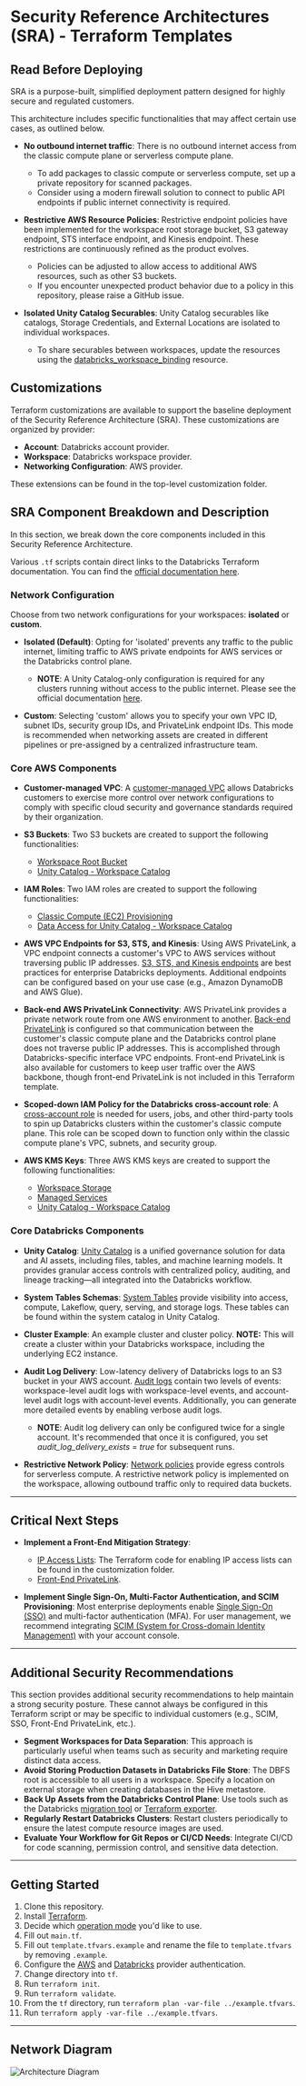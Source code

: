 # Security Reference Architectures (SRA) - Terraform Templates

## Read Before Deploying

SRA is a purpose-built, simplified deployment pattern designed for highly secure and regulated customers.

This architecture includes specific functionalities that may affect certain use cases, as outlined below.

- **No outbound internet traffic**: There is no outbound internet access from the classic compute plane or serverless compute plane.
    - To add packages to classic compute or serverless compute, set up a private repository for scanned packages.
    - Consider using a modern firewall solution to connect to public API endpoints if public internet connectivity is required.

- **Restrictive AWS Resource Policies**: Restrictive endpoint policies have been implemented for the workspace root storage bucket, S3 gateway endpoint, STS interface endpoint, and Kinesis endpoint. These restrictions are continuously refined as the product evolves.
    - Policies can be adjusted to allow access to additional AWS resources, such as other S3 buckets.
    - If you encounter unexpected product behavior due to a policy in this repository, please raise a GitHub issue.

- **Isolated Unity Catalog Securables**: Unity Catalog securables like catalogs, Storage Credentials, and External Locations are isolated to individual workspaces.
    - To share securables between workspaces, update the resources using the [databricks_workspace_binding](https://registry.terraform.io/providers/databricks/databricks/latest/docs/resources/workspace_binding) resource.

## Customizations

Terraform customizations are available to support the baseline deployment of the Security Reference Architecture (SRA). These customizations are organized by provider:

- **Account**: Databricks account provider.
- **Workspace**: Databricks workspace provider.
- **Networking Configuration**: AWS provider.

These extensions can be found in the top-level customization folder.

## SRA Component Breakdown and Description

In this section, we break down the core components included in this Security Reference Architecture.

Various `.tf` scripts contain direct links to the Databricks Terraform documentation. You can find the [official documentation here](https://registry.terraform.io/providers/databricks/databricks/latest/docs).

### Network Configuration

Choose from two network configurations for your workspaces: **isolated** or **custom**.

- **Isolated (Default)**: Opting for 'isolated' prevents any traffic to the public internet, limiting traffic to AWS private endpoints for AWS services or the Databricks control plane.
   - **NOTE**: A Unity Catalog-only configuration is required for any clusters running without access to the public internet. Please see the official documentation [here](https://docs.databricks.com/aws/en/data-governance/unity-catalog/disable-hms).

- **Custom**: Selecting 'custom' allows you to specify your own VPC ID, subnet IDs, security group IDs, and PrivateLink endpoint IDs. This mode is recommended when networking assets are created in different pipelines or pre-assigned by a centralized infrastructure team.

### Core AWS Components

- **Customer-managed VPC**: A [customer-managed VPC](https://docs.databricks.com/administration-guide/cloud-configurations/aws/customer-managed-vpc.html) allows Databricks customers to exercise more control over network configurations to comply with specific cloud security and governance standards required by their organization.

- **S3 Buckets**: Two S3 buckets are created to support the following functionalities:
    - [Workspace Root Bucket](https://docs.databricks.com/en/admin/account-settings-e2/storage.html)
    - [Unity Catalog - Workspace Catalog](https://docs.databricks.com/en/catalogs/create-catalog.html)

- **IAM Roles**: Two IAM roles are created to support the following functionalities:
    - [Classic Compute (EC2) Provisioning](https://docs.databricks.com/en/admin/account-settings-e2/credentials.html)
    - [Data Access for Unity Catalog - Workspace Catalog](https://docs.databricks.com/en/connect/unity-catalog/cloud-storage/storage-credentials.html#step-1-create-an-iam-role)

- **AWS VPC Endpoints for S3, STS, and Kinesis**: Using AWS PrivateLink, a VPC endpoint connects a customer's VPC to AWS services without traversing public IP addresses. [S3, STS, and Kinesis endpoints](https://docs.databricks.com/administration-guide/cloud-configurations/aws/privatelink.html#step-5-add-vpc-endpoints-for-other-aws-services-recommended-but-optional) are best practices for enterprise Databricks deployments. Additional endpoints can be configured based on your use case (e.g., Amazon DynamoDB and AWS Glue).

- **Back-end AWS PrivateLink Connectivity**: AWS PrivateLink provides a private network route from one AWS environment to another. [Back-end PrivateLink](https://docs.databricks.com/administration-guide/cloud-configurations/aws/privatelink.html#overview) is configured so that communication between the customer's classic compute plane and the Databricks control plane does not traverse public IP addresses. This is accomplished through Databricks-specific interface VPC endpoints. Front-end PrivateLink is also available for customers to keep user traffic over the AWS backbone, though front-end PrivateLink is not included in this Terraform template.

- **Scoped-down IAM Policy for the Databricks cross-account role**: A [cross-account role](https://docs.databricks.com/administration-guide/account-api/iam-role.html) is needed for users, jobs, and other third-party tools to spin up Databricks clusters within the customer's classic compute plane. This role can be scoped down to function only within the classic compute plane's VPC, subnets, and security group.

- **AWS KMS Keys**: Three AWS KMS keys are created to support the following functionalities:
    - [Workspace Storage](https://docs.databricks.com/en/security/keys/customer-managed-keys.html#customer-managed-keys-for-workspace-storage)
    - [Managed Services](https://docs.databricks.com/en/security/keys/customer-managed-keys.html#customer-managed-keys-for-managed-services)
    - [Unity Catalog - Workspace Catalog](https://docs.databricks.com/en/connect/unity-catalog/cloud-storage/manage-external-locations.html#configure-an-encryption-algorithm-on-an-external-location)

### Core Databricks Components

- **Unity Catalog**: [Unity Catalog](https://docs.databricks.com/data-governance/unity-catalog/index.html) is a unified governance solution for data and AI assets, including files, tables, and machine learning models. It provides granular access controls with centralized policy, auditing, and lineage tracking—all integrated into the Databricks workflow.

- **System Tables Schemas**: [System Tables](https://docs.databricks.com/en/admin/system-tables/index.html) provide visibility into access, compute, Lakeflow, query, serving, and storage logs. These tables can be found within the system catalog in Unity Catalog.

- **Cluster Example**: An example cluster and cluster policy. **NOTE:** This will create a cluster within your Databricks workspace, including the underlying EC2 instance.

- **Audit Log Delivery**: Low-latency delivery of Databricks logs to an S3 bucket in your AWS account. [Audit logs](https://docs.databricks.com/aws/en/admin/account-settings/audit-log-delivery) contain two levels of events: workspace-level audit logs with workspace-level events, and account-level audit logs with account-level events. Additionally, you can generate more detailed events by enabling verbose audit logs. 
   - **NOTE**: Audit log delivery can only be configured twice for a single account. It's recommended that once it is configured, you set *audit_log_delivery_exists* = *true* for subsequent runs.

- **Restrictive Network Policy**: [Network policies](https://docs.databricks.com/aws/en/security/network/serverless-network-security/manage-network-policies) provide egress controls for serverless compute. A restrictive network policy is implemented on the workspace, allowing outbound traffic only to required data buckets.

---

## Critical Next Steps

- **Implement a Front-End Mitigation Strategy**:
    - [IP Access Lists](https://docs.databricks.com/en/security/network/front-end/ip-access-list.html): The Terraform code for enabling IP access lists can be found in the customization folder.
    - [Front-End PrivateLink](https://docs.databricks.com/en/security/network/classic/privatelink.html#step-5-configure-internal-dns-to-redirect-user-requests-to-the-web-application-front-end).

- **Implement Single Sign-On, Multi-Factor Authentication, and SCIM Provisioning**: Most enterprise deployments enable [Single Sign-On (SSO)](https://docs.databricks.com/administration-guide/users-groups/single-sign-on/index.html) and multi-factor authentication (MFA). For user management, we recommend integrating [SCIM (System for Cross-domain Identity Management)](https://docs.databricks.com/dev-tools/api/latest/scim/index.html) with your account console.

---

## Additional Security Recommendations

This section provides additional security recommendations to help maintain a strong security posture. These cannot always be configured in this Terraform script or may be specific to individual customers (e.g., SCIM, SSO, Front-End PrivateLink, etc.).

- **Segment Workspaces for Data Separation**: This approach is particularly useful when teams such as security and marketing require distinct data access.
- **Avoid Storing Production Datasets in Databricks File Store**: The DBFS root is accessible to all users in a workspace. Specify a location on external storage when creating databases in the Hive metastore.
- **Back Up Assets from the Databricks Control Plane**: Use tools such as the Databricks [migration tool](https://github.com/databrickslabs/migrate) or [Terraform exporter](https://registry.terraform.io/providers/databricks/databricks/latest/docs/guides/experimental-exporter).
- **Regularly Restart Databricks Clusters**: Restart clusters periodically to ensure the latest compute resource images are used.
- **Evaluate Your Workflow for Git Repos or CI/CD Needs**: Integrate CI/CD for code scanning, permission control, and sensitive data detection.

---

## Getting Started

1. Clone this repository.
2. Install [Terraform](https://developer.hashicorp.com/terraform/downloads).
3. Decide which [operation mode](https://github.com/databricks/terraform-databricks-sra/tree/main/aws/tf#operation-mode) you'd like to use.
4. Fill out `main.tf`.
5. Fill out `template.tfvars.example` and rename the file to `template.tfvars` by removing `.example`.
6. Configure the [AWS](https://registry.terraform.io/providers/hashicorp/aws/latest/docs#authentication-and-configuration) and [Databricks](https://registry.terraform.io/providers/databricks/databricks/latest/docs#authentication) provider authentication.
7. Change directory into `tf`.
8. Run `terraform init`.
9. Run `terraform validate`.
10. From the `tf` directory, run `terraform plan -var-file ../example.tfvars`.
11. Run `terraform apply -var-file ../example.tfvars`.

---

## Network Diagram

![Architecture Diagram](https://github.com/databricks/terraform-databricks-sra/blob/main/aws/img/Isolated%20-%20Network%20Topology.png)
